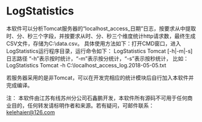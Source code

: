 # LogStatistics
本软件可以分析Tomcat服务器的“localhost_access_日期”日志，按要求从中提取时、分、秒三个字段，并按要求从时、分、秒三个维度统计http请求数，最终生成CSV文件，存储为C:\\data.csv。
具体使用方法如下：打开CMD窗口，进入LogStatistics运行程序目录，运行命令如下：
LogStatistics Tomcat [-h|-m|-s] 日志路径
“-h”表示按时统计，“-m”表示按分统计，“-s”表示按秒统计，
比如：
LogStatistics Tomcat -h C:\\localhost_access_log.2018-05-05.txt

若服务器采用的是非Tomcat，可以在开发完相应的统计模块后自行加入本软件并完成编译。

注：
本软件由江苏有线苏州分公司石鑫鹏开发，本软件所有源码不可用于任何商业目的，任何转发请标明作者和来源。若有疑问，可邮件联系：kelehaier@126.com

